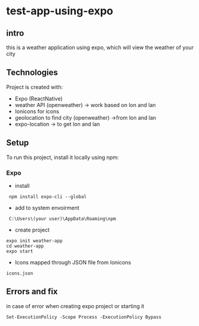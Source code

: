 # test-app-using-expo



## intro 
this is a weather application using expo, which will view the weather of your city 

## Technologies
Project is created with:
* Expo (ReactNative)
* weather API (openweather) -> work based on lon and lan
* Ionicons for icons
* geolocation to find city (openweather) ->from lon and lan
* expo-location -> to get lon and lan

## Setup
To run this project, install it locally using npm:
### Expo 
* install 
```
 npm install expo-cli --global
```
* add to system envoirment 
```
 C:\Users\(your user)\AppData\Roaming\npm
```
* create project 
```
expo init weather-app
cd weather-app
expo start 
```

* Icons mapped through JSON file from Ionicons
```
icons.json
```


## Errors and fix 
in case of error when creating expo project or starting it  
```
Set-ExecutionPolicy -Scope Process -ExecutionPolicy Bypass
```
